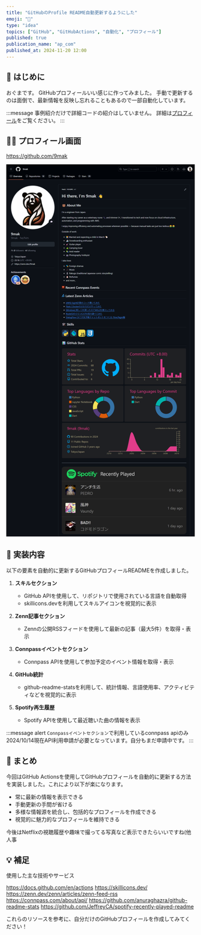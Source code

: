 ```yaml
---
title: "GitHubのProfile README自動更新するようにした"
emoji: "🐻"
type: "idea"
topics: ["GitHub", "GitHubActions", "自動化", "プロフィール"]
published: true
publication_name: "ap_com"
published_at: 2024-11-20 12:00
---
```


## 🌟 はじめに

おぐまです。
GitHubプロフィールいい感じに作ってみました。
手動で更新するのは面倒で、最新情報を反映し忘れることもあるので一部自動化しています。

:::message
事例紹介だけで詳細コードの紹介はしていません。
詳細は[プロフィール](https://github.com/9mak)をご覧ください。
:::

## 👷‍♂️ プロフィール画面

https://github.com/9mak

![profile](/images/github-super-cool-profile/9mak_git_profile.png)

## 📝 実装内容

以下の要素を自動的に更新するGitHubプロフィールREADMEを作成しました。

1. **スキルセクション**
   - GitHub APIを使用して、リポジトリで使用されている言語を自動取得
   - skillicons.devを利用してスキルアイコンを視覚的に表示

2. **Zenn記事セクション**
   - Zennの公開RSSフィードを使用して最新の記事（最大5件）を取得・表示

3. **Connpassイベントセクション**
   - Connpass APIを使用して参加予定のイベント情報を取得・表示

4. **GitHub統計**
   - github-readme-statsを利用して、統計情報、言語使用率、アクティビティなどを視覚的に表示

5. **Spotify再生履歴**
   - Spotify APIを使用して最近聴いた曲の情報を表示

:::message alert
`Connpassイベントセクション`で利用しているconnpass apiのみ2024/10/14現在API利用申請が必要となっています。自分もまだ申請中です。
:::

## 🎉 まとめ

今回はGitHub Actionsを使用してGitHubプロフィールを自動的に更新する方法を実装しました。これにより以下が楽になります。

- 常に最新の情報を表示できる
- 手動更新の手間が省ける
- 多様な情報源を統合し、包括的なプロフィールを作成できる
- 視覚的に魅力的なプロフィールを維持できる

今後はNetflixの視聴履歴や趣味で撮ってる写真など表示できたらいいですね(他人事

## 💡 補足

使用した主な技術やサービス

https://docs.github.com/en/actions
https://skillicons.dev/
https://zenn.dev/zenn/articles/zenn-feed-rss
https://connpass.com/about/api/
https://github.com/anuraghazra/github-readme-stats
https://github.com/JeffreyCA/spotify-recently-played-readme

これらのリソースを参考に、自分だけのGitHubプロフィールを作成してみてください！
